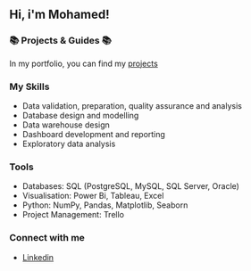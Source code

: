 ## Hi, i'm Mohamed!

### 📚 Projects & Guides 📚
In my portfolio, you can find my [projects](https://github.com/MohamedWageh09?tab=repositories)

### My Skills
- Data validation, preparation, quality assurance and analysis
- Database design and modelling
- Data warehouse design
- Dashboard development and reporting
- Exploratory data analysis

### Tools
- Databases: SQL (PostgreSQL, MySQL, SQL Server, Oracle)
- Visualisation: Power Bi, Tableau, Excel
- Python: NumPy, Pandas, Matplotlib, Seaborn
- Project Management: Trello

### Connect with me
- [Linkedin](https://www.linkedin.com/in/m-wageh)
